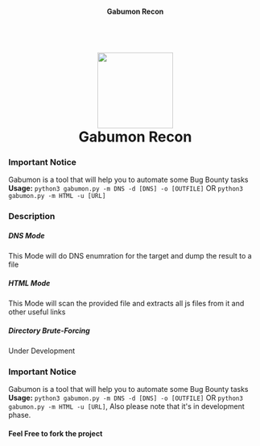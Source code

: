 
<h4 align="center">Gabumon Recon</h4>

<h1 align="center">
  <br>
  <img width="150" height="150" src="https://i.pinimg.com/originals/83/02/26/83022659706f6a47826c222d0d665082.jpg">
  <br>
  Gabumon Recon
  <br>
</h1>


### Important Notice
Gabumon is a tool that will help you to automate some Bug Bounty tasks
**Usage:** `python3 gabumon.py -m DNS -d [DNS] -o [OUTFILE]` OR `python3 gabumon.py -m HTML -u [URL]`

### Description
##### DNS Mode
This Mode will do DNS enumration for the target and dump the result to a file 
##### HTML Mode
This Mode will scan the provided file and extracts all js files from it and other useful links
##### Directory Brute-Forcing
Under Development

### Important Notice
Gabumon is a tool that will help you to automate some Bug Bounty tasks
**Usage:** `python3 gabumon.py -m DNS -d [DNS] -o [OUTFILE]` OR `python3 gabumon.py -m HTML -u [URL]`, Also please note that it's in development phase.

#### Feel Free to fork the project 